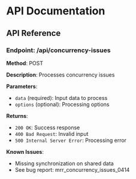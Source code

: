 # API Documentation

## API Reference

### Endpoint: /api/concurrency-issues

**Method**: POST

**Description**: Processes concurrency issues

**Parameters**:
- `data` (required): Input data to process
- `options` (optional): Processing options

**Returns**:
- `200 OK`: Success response
- `400 Bad Request`: Invalid input
- `500 Internal Server Error`: Processing error

**Known Issues**:
- Missing synchronization on shared data
- See bug report: mrr_concurrency_issues_0414

